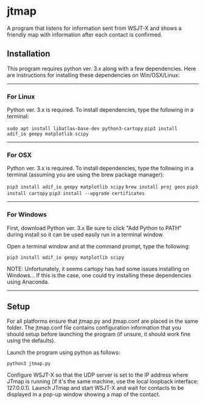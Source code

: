 # jtmap
A program that listens for information sent from WSJT-X and shows a friendly map with information after each contact is confirmed.

## Installation
This program requires python ver. 3.x along with a few dependencies. 
Here are instructions for installing these dependencies on Win/OSX/Linux:

---
### For Linux

Python ver. 3.x is required. To install dependencies, 
type the following in a terminal:

`sudo apt install libatlas-base-dev python3-cartopy`
`pip3 install adif_io geopy matplotlib scipy`

---
### For OSX

Python ver. 3.x is required. To install dependencies, type the following 
in a terminal (assuming you are using the brew package manager):

`pip3 install adif_io geopy matplotlib scipy`
`brew install proj geos`
`pip3 install cartopy`
`pip3 install --upgrade certificates`

---
### For Windows

First, download Python ver. 3.x
Be sure to click "Add Python to PATH" during install so it can be
used easily run in a terminal window.

Open a terminal window and at the command prompt, type the following:

`pip3 install adif_io geopy matplotlib scipy`

NOTE: Unfortunately, it seems cartopy has had some issues installing on Windows...
If this is the case, one could try installing these dependencies using Anaconda.

---

## Setup

For all platforms ensure that jtmap.py and jtmap.conf are placed in the same folder.
The jtmap.conf file contains configuration information that you should setup before
launching the program (if unsure, it should work fine using the defaults).

Launch the program using python as 
follows:

`python3 jtmap.py`

Configure WSJT-X so that the UDP server is set to the IP address where JTmap
is running (if it's the same machine, use the local loopback interface: 127.0.0.1).
Launch JTmap and start WSJT-X and wait for contacts to be displayed in a pop-up
window showing a map of the contact.

